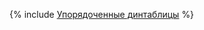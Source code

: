 {% include [Упорядоченные динтаблицы](../../_includes/user-guide/dynamic-tables/ordered-dynamic-tables.md) %}